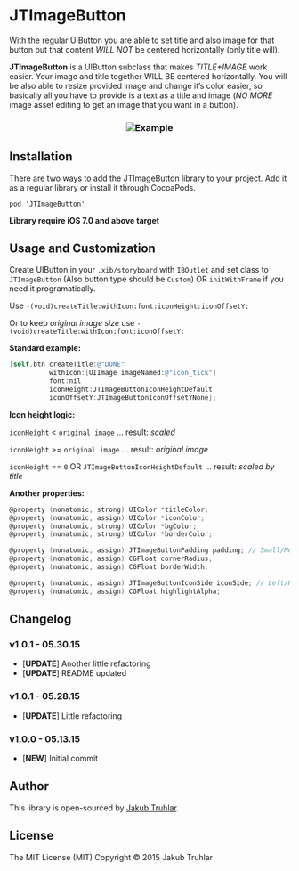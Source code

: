 # JTImageButton
With the regular UIButton you are able to set title and also image for that button but that content *WILL NOT* be centered horizontally (only title will). 

**JTImageButton** is a UIButton subclass that makes *TITLE+IMAGE* work easier. Your image and title together WILL BE centered horizontally. You will be also able to resize provided image and change it’s color easier, so basically all you have to provide is a text as a title and image (*NO MORE* image asset editing to get an image that you want in a button).

<h3 align="center">
  <img src="https://github.com/kubatru/JTImageButton/blob/master/Screens/img_example.png" alt="Example"/>
</h3>

## Installation
There are two ways to add the JTImageButton library to your project. Add it as a regular library or install it through CocoaPods.

`pod 'JTImageButton'`

**Library require iOS 7.0 and above target**

## Usage and Customization

Create UIButton in your `.xib/storyboard` with `IBOutlet` and set class to `JTImageButton` (Also button type should be `Custom`) OR `initWithFrame` if you need it programatically.

Use `-(void)createTitle:withIcon:font:iconHeight:iconOffsetY:`

Or to keep *original image size* use `-(void)createTitle:withIcon:font:iconOffsetY:`

**Standard example:**
```objective-c
[self.btn createTitle:@"DONE" 
          withIcon:[UIImage imageNamed:@"icon_tick"] 
          font:nil 
          iconHeight:JTImageButtonIconHeightDefault 
          iconOffsetY:JTImageButtonIconOffsetYNone];
```


**Icon height logic:**

`iconHeight` < `original image` … result: *scaled*

`iconHeight` >= `original image` … result: *original image*

`iconHeight` == `0` OR `JTImageButtonIconHeightDefault` … result: *scaled by title*

**Another properties:**
```objective-c
@property (nonatomic, strong) UIColor *titleColor;
@property (nonatomic, assign) UIColor *iconColor;
@property (nonatomic, strong) UIColor *bgColor;
@property (nonatomic, strong) UIColor *borderColor;

@property (nonatomic, assign) JTImageButtonPadding padding; // Small/Medium/Big/None
@property (nonatomic, assign) CGFloat cornerRadius;
@property (nonatomic, assign) CGFloat borderWidth;

@property (nonatomic, assign) JTImageButtonIconSide iconSide; // Left/Right
@property (nonatomic, assign) CGFloat highlightAlpha;
```

## Changelog

### v1.0.1 - 05.30.15
- [**UPDATE**] Another little refactoring
- [**UPDATE**] README updated

### v1.0.1 - 05.28.15
- [**UPDATE**] Little refactoring

### v1.0.0 - 05.13.15
- [**NEW**] Initial commit

## Author
This library is open-sourced by [Jakub Truhlar](http://kubatruhlar.cz).
    
## License
The MIT License (MIT)
Copyright © 2015 Jakub Truhlar